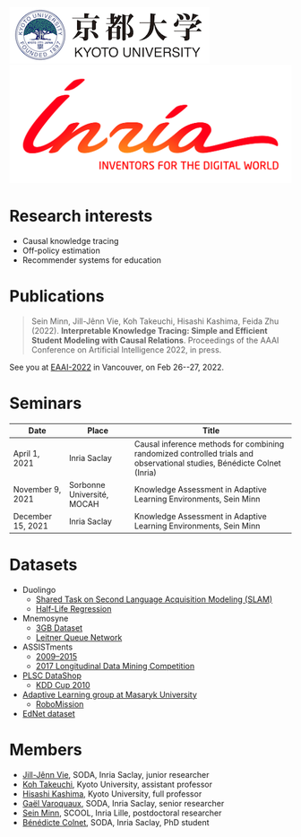 <div id="logos" class="responsive">
    <a href="https://www.kyoto-u.ac.jp/en/"><img src="static/img/kyoto.png" /></a>
    <a href="https://team.inria.fr/parietal/"><img src="static/img/inria.jpg" /></a>
</div>

# Research interests

- Causal knowledge tracing
- Off-policy estimation
- Recommender systems for education

# Publications

> Sein Minn, Jill-Jênn Vie, Koh Takeuchi, Hisashi Kashima, Feida Zhu (2022). **Interpretable Knowledge Tracing: Simple and Efficient Student Modeling with Causal Relations**. Proceedings of the AAAI Conference on Artificial Intelligence 2022, in press.

See you at [EAAI-2022](https://pages.mtu.edu/~lebrown/eaai/) in Vancouver, on Feb 26--27, 2022.

# Seminars

Date | Place | Title
--|--|--
April 1, 2021  |  Inria Saclay  |  Causal inference methods for combining randomized controlled trials and observational studies, Bénédicte Colnet (Inria)
November 9, 2021  |  Sorbonne Université, MOCAH  |  Knowledge Assessment in Adaptive Learning Environments, Sein Minn
December 15, 2021  |  Inria Saclay  |  Knowledge Assessment in Adaptive Learning Environments, Sein Minn

# Datasets

- Duolingo
    - [Shared Task on Second Language Acquisition Modeling (SLAM)](http://sharedtask.duolingo.com)
    - [Half-Life Regression](https://github.com/duolingo/halflife-regression)
- Mnemosyne
    - [3GB Dataset](https://archive.org/details/20140127MnemosynelogsAll.db)
    - [Leitner Queue Network](https://github.com/rddy/leitnerq)
- ASSISTments
    - [2009–2015](https://sites.google.com/site/assistmentsdata/home/assistment-2009-2010-data)
    - [2017 Longitudinal Data Mining Competition](https://sites.google.com/view/assistmentsdatamining)
- [PLSC DataShop](http://pslcdatashop.web.cmu.edu)
    - [KDD Cup 2010](https://pslcdatashop.web.cmu.edu/KDDCup/downloads.jsp)
- [Adaptive Learning group at Masaryk University](https://www.fi.muni.cz/adaptivelearning/?a=data)
	- [RoboMission](https://github.com/adaptive-learning/adaptive-learning-research/tree/master/data/robomission-2019-12)
- [EdNet dataset](https://github.com/riiid/ednet)

# Members

- [Jill-Jênn Vie](https://jjv.ie), SODA, Inria Saclay, junior researcher
- [Koh Takeuchi](https://koh-t.github.io), Kyoto University, assistant professor
- [Hisashi Kashima](https://hkashima.github.io/index_e.html), Kyoto University, full professor
- [Gaël Varoquaux](http://gael-varoquaux.info), SODA, Inria Saclay, senior researcher
- [Sein Minn](https://sites.google.com/view/sein-minn), SCOOL, Inria Lille, postdoctoral researcher
- [Bénédicte Colnet](https://benedictecolnet.github.io), SODA, Inria Saclay, PhD student